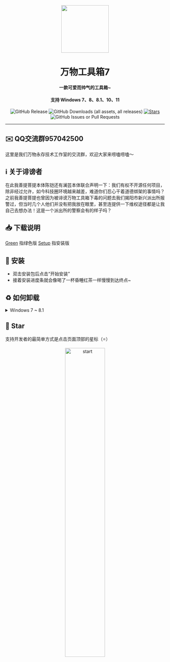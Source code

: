 <div align="center">
    <img width="150" src="/logo.png"></img>
</div>
<h1 align="center">万物工具箱7</h1>
<h4 align="center">一款可爱而帅气的工具箱~</h4>
<h4 align="center">支持 Windows 7、8、8.1、10、11</h4>
<div align="center">

![GitHub Release](https://img.shields.io/github/v/release/ELFTS/wwgjx7?label=版本)
![GitHub Downloads (all assets, all releases)](https://img.shields.io/github/downloads/ELFTS/wwgjx/total?label=总下载量)
[![Stars](https://img.shields.io/github/stars/ELFTS/wwgjx7?style=flat&logo=data:image/svg%2bxml;base64,PHN2ZyB4bWxucz0iaHR0cDovL3d3dy53My5vcmcvMjAwMC9zdmciIHZlcnNpb249IjEiIHdpZHRoPSIxNiIgaGVpZ2h0PSIxNiI+PHBhdGggZD0iTTggLjI1YS43NS43NSAwIDAgMSAuNjczLjQxOGwxLjg4MiAzLjgxNSA0LjIxLjYxMmEuNzUuNzUgMCAwIDEgLjQxNiAxLjI3OWwtMy4wNDYgMi45Ny43MTkgNC4xOTJhLjc1MS43NTEgMCAwIDEtMS4wODguNzkxTDggMTIuMzQ3bC0zLjc2NiAxLjk4YS43NS43NSAwIDAgMS0xLjA4OC0uNzlsLjcyLTQuMTk0TC44MTggNi4zNzRhLjc1Ljc1IDAgMCAxIC40MTYtMS4yOGw0LjIxLS42MTFMNy4zMjcuNjY4QS43NS43NSAwIDAgMSA4IC4yNVoiIGZpbGw9IiNlYWM1NGYiLz48L3N2Zz4=&logoSize=auto&label=收藏)](https://github.com/ELFTS/wwgjx7/)
![GitHub Issues or Pull Requests](https://img.shields.io/github/issues/ELFTS/wwgjx7?label=问题)

</div>

---

## ✉️ QQ交流群957042500
这里是我们万物永存技术工作室的交流群，欢迎大家来唠嗑唠嗑～

## ℹ️ 关于诽谤者
在此我善提菩提本体陈铠还有澜芸本体联合声明一下：我们有权不开源任何项目，除非经过允许，如今科技圈环境越来越差，难道你们忍心干着道德绑架的事情吗？之前我善提菩提也曾因为被诽谤万物工具箱下毒的问题去我们揭阳市新兴派出所报警过，但当时几个人他们并没有把我放在眼里，甚至连提供一下维权途径都是让我自己去想办法！这是一个派出所的警察会有的样子吗？

## 📥 下载说明
[Green]() 指绿色版
[Setup]() 指安装版

## 🚀 安装
- 双击安装包后点击“开始安装”
- 接着安装进度条就会像喝了一杯昏睡红茶一样慢慢到达终点~

## ♻️ 如何卸载
<details>
  <summary>Windows 7 ~ 8.1</summary>
    
</details>

## 🌟 Star
支持开发者的最简单方式是点击页面顶部的星标（⭐）

<p style="text-align: center;">
    <a href="https://api.star-history.com/svg?repos=ELFTS/wwgjx7&Date">
        <img alt="start" width=50% src="https://api.star-history.com/svg?repos=ELFTS/wwgjx7&Date"/>
    </a>
</p>
